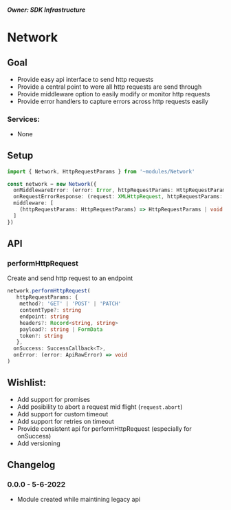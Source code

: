 ##### **_Owner: SDK Infrastructure_**

# Network

## Goal

- Provide easy api interface to send http requests
- Provide a central point to were all http requests are send through
- Provide middleware option to easily modify or monitor http requests
- Provide error handlers to capture errors across http requests easily

### Services:

- None

## Setup

```ts
import { Network, HttpRequestParams } from '~modules/Network'

const network = new Network({
  onMiddlewareError: (error: Error, httpRequestParams: HttpRequestParams) => void
  onRequestErrorResponse: (request: XMLHttpRequest, httpRequestParams: HttpRequestParams) => void
  middleware: [
    (httpRequestParams: HttpRequestParams) => HttpRequestParams | void
  ]
})
```

## API

### performHttpRequest

Create and send http request to an endpoint

```ts
network.performHttpRequest(
   httpRequestParams: {
    method?: 'GET' | 'POST' | 'PATCH'
    contentType?: string
    endpoint: string
    headers?: Record<string, string>
    payload?: string | FormData
    token?: string
   },
  onSuccess: SuccessCallback<T>,
  onError: (error: ApiRawError) => void
)
```

## Wishlist:

- Add support for promises
- Add posibility to abort a request mid flight (`request.abort`)
- Add support for custom timeout
- Add support for retries on timeout
- Provide consistent api for performHttpRequest (especially for onSuccess)
- Add versioning

## Changelog

### 0.0.0 - 5-6-2022

- Module created while maintining legacy api
